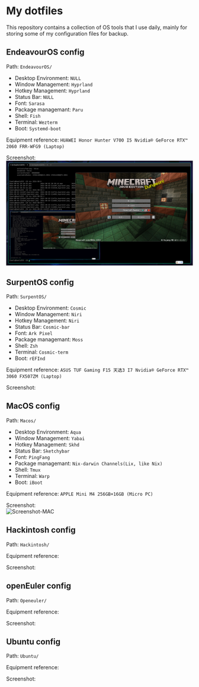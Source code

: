 
My dotfiles
======================

This repository contains a collection of OS tools that I use daily, mainly for storing some of my configuration files for backup.

EndeavourOS config
----------------------
Path: `EndeavourOS/`
 - Desktop Environment: `NULL`
 - Window Management:   `Hyprland`
 - Hotkey Management:   `Hyprland`
 - Status Bar:          `NULL`
 - Font:                `Sarasa`
 - Package managemant:  `Paru`
 - Shell:               `Fish`
 - Terminal:            `Wezterm`
 - Boot:                `Systemd-boot`

Equipment reference: `HUAWEI Honor Hunter V700 I5 Nvidia® GeForce RTX™ 2060 FRR-WFG9 (Laptop)`

Screenshot: \
![Screenshot-EOS](EndeavourOS/screenshot/1.png)


SurpentOS config
----------------------
Path: `SurpentOS/`
 - Desktop Environment: `Cosmic`
 - Window Management:   `Niri`
 - Hotkey Management:   `Niri`
 - Status Bar:          `Cosmic-bar`
 - Font:                `Ark Pixel`
 - Package managemant:  `Moss`
 - Shell:               `Zsh`
 - Terminal:            `Cosmic-term`
 - Boot:                `rEFInd`

Equipment reference: `ASUS TUF Gaming F15 天选3 I7 Nvidia® GeForce RTX™ 3060 FX507ZM (Laptop)`

Screenshot: 


MacOS config
----------------------
Path: `Macos/`
 - Desktop Environment: `Aqua`
 - Window Management:   `Yabai`
 - Hotkey Management:   `Skhd`
 - Status Bar:          `Sketchybar`
 - Font:                `PingFang`
 - Package managemant:  `Nix-darwin Channels(Lix, like Nix)`
 - Shell:               `Tmux`
 - Terminal:            `Warp`
 - Boot:                `iBoot`

Equipment reference: `APPLE Mini M4 256GB+16GB (Micro PC)`

Screenshot: \
![Screenshot-MAC](Macos/screenshot/home.png)


Hackintosh config
----------------------
Path: `Hackintosh/`

Equipment reference:

Screenshot:


openEuler config
----------------------
Path: `Openeuler/`

Equipment reference:

Screenshot:


Ubuntu config
----------------------
Path: `Ubuntu/`

Equipment reference:

Screenshot:
